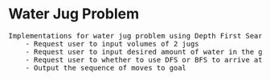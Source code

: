 # Water Jug Problem

<pre>
Implementations for water jug problem using Depth First Search and Breadth First Search.
    - Request user to input volumes of 2 jugs
    - Request user to input desired amount of water in the goal state
    - Request user to whether to use DFS or BFS to arrive at the solution
    - Output the sequence of moves to goal
</pre>


